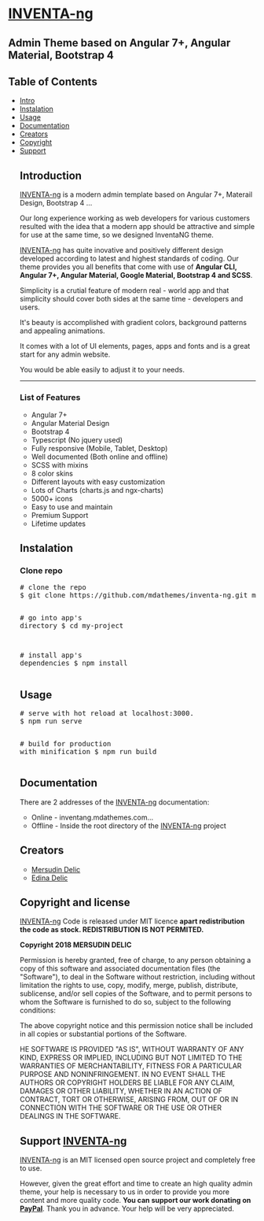 <h1><a href="http://inventang.mdathemes.com/">INVENTA-ng</a></h1>
<h2>Admin Theme based on Angular 7+, Angular Material, Bootstrap 4</h2>

<h2>Table of Contents</h2>

<ul>
<li><a href="#intro">Intro</a></li>
<li><a href="#instalation">Instalation</a></li>
<li><a href="#usage">Usage</a></li>
<li><a href="#documentation">Documentation</a></li>
<li><a href="#creators">Creators</a></li>
<li><a href="#copyright">Copyright</a></li>
<li><a href="#support">Support</a></li>

</div>

<div id="intro">
<h2>Introduction</h2>
<p><a href="http://inventang.mdathemes.com/">INVENTA-ng</a> is a modern admin template based on Angular 7+, Materail Design, Bootstrap 4 …</p>
<p>Our long experience working as web developers for various customers resulted with the idea that a modern app should be attractive and simple for use at the same time, so we designed InventaNG theme. </p>
<p><a href="http://inventang.mdathemes.com/">INVENTA-ng</a> has quite inovative and positively different design developed according to latest and highest standards of coding. Our theme provides you all benefits that come with use of  <b>Angular CLI, Angular  7+, Angular Material, Google Material, Bootstrap 4 and SCSS</b>.</p>
<p>Simplicity is a crutial feature of modern real - world app and that simplicity should cover both sides at the same time - developers and users. </p>
<p>It's beauty is accomplished with gradient colors, background patterns and appealing animations.</p>
<p>It comes with a lot of UI elements, pages, apps and fonts and is a great start for any admin website.</p>
<p>You would be able easily to adjust it to your needs.</p>
<hr>
<h3>List of Features</h3>
<ul>
<li>Angular 7+</li>
<li>Angular Material Design</li>
<li>Bootstrap 4</li>
<li>Typescript (No jquery used)</li>
<li>Fully responsive (Mobile, Tablet, Desktop)</li>
<li>Well documented (Both online and offline)</li>
<li>SCSS with mixins</li>
<li>8 color skins</li>
<li>Different layouts with easy customization</li>
<li>Lots of Charts (charts.js and ngx-charts)</li>
<li>5000+ icons</li>
<li>Easy to use and maintain</li>
<li>Premium Support</li>
<li>Lifetime updates</li>
</ul>
</div>

<div id="instalation">
<h2>Instalation</h2>
<h3>Clone repo</h3>
<div class="highlight highlight-source-shell">
<pre><span class="pl-c"><span class="pl-c">#</span> clone the repo</span>
$ git clone https://github.com/mdathemes/inventa-ng.git my-project

<span class="pl-c"><span class="pl-c">#</span> go into app's directory</span>
\$ <span class="pl-c1">cd</span> my-project

<span class="pl-c"><span class="pl-c">#</span> install app's dependencies</span>
\$ npm install
</pre>
</div>
</div>

<div id="usage">
<h2>Usage</h2>
<div class="highlight highlight-source-shell"><pre><span class="pl-c"><span class="pl-c">#</span> serve with hot reload at localhost:3000.</span>
$ npm run serve

<span class="pl-c"><span class="pl-c">#</span> build for production with minification</span>
$ npm run build</pre></div>
</div>

<div id="documentation">
<h2>Documentation</h2>
<p>There are 2 addresses of the <a href="http://inventang.mdathemes.com/">INVENTA-ng</a> documentation:</p>
<ul>
<li>Online - <a href="http://inventang.mdathemes.com/#/documentation/theme-quick-start" target="_blank"></a>inventang.mdathemes.com...</li>
<li>Offline - Inside the root directory of the <a href="http://inventang.mdathemes.com/">INVENTA-ng</a> project</li>
</ul>
</div>

<div id="creators">
<h2>Creators</h2>

<ul>
<li><a href="https://www.linkedin.com/in/mersudin-delic-3946b25b/" target="_blank">Mersudin Delic</a></li>
<li><a href="https://www.linkedin.com/in/edina-delic-a646baaa/" target="_blank">Edina Delic</a></li>
</ul>
</div>

<div id="copyright">
<h2>Copyright and license</h2>

<p><a href="http://inventang.mdathemes.com/">INVENTA-ng</a> Code is released under MIT licence <b>apart redistribution the code as stock. REDISTRIBUTION IS NOT PERMITED.</b></p>

<p><b>Copyright 2018 MERSUDIN DELIC</b></p>
<p>Permission is hereby granted, free of charge, to any person obtaining a copy of this software and associated documentation files (the "Software"), to deal in the Software without restriction, including without limitation the rights to use, copy, modify, merge, publish, distribute, sublicense, and/or sell copies of the Software, and to permit persons to whom the Software is furnished to do so, subject to the following conditions:</p>
<p>The above copyright notice and this permission notice shall be included in all copies or substantial portions of the Software.</p>
<p>HE SOFTWARE IS PROVIDED "AS IS", WITHOUT WARRANTY OF ANY KIND, EXPRESS OR IMPLIED, INCLUDING BUT NOT LIMITED TO THE WARRANTIES OF MERCHANTABILITY, FITNESS FOR A PARTICULAR PURPOSE AND NONINFRINGEMENT. IN NO EVENT SHALL THE AUTHORS OR COPYRIGHT HOLDERS BE LIABLE FOR ANY CLAIM, DAMAGES OR OTHER LIABILITY, WHETHER IN AN ACTION OF CONTRACT, TORT OR OTHERWISE, ARISING FROM, OUT OF OR IN CONNECTION WITH THE SOFTWARE OR THE USE OR OTHER DEALINGS IN THE SOFTWARE.</p>
</div>

<div id="support">
<h2>Support <a href="http://inventang.mdathemes.com/">INVENTA-ng</a></h2>
<p><a href="http://inventang.mdathemes.com/">INVENTA-ng</a> is an MIT licensed open source project and completely free to use.</p> 
<p>However, given the great effort and time to create an high quality admin theme, your help is necessary to us in order to provide you more content and more quality code. <b>You can support our work donating on <a href="https://paypal.me/mdathemes" target="_blank">PayPal</a></b>. Thank you in advance. Your help will be very appreciated.</p>
</div>